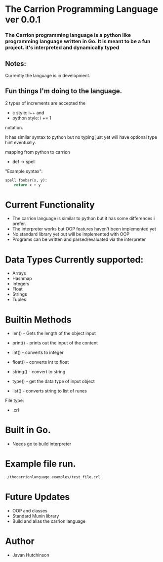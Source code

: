 # The Carrion Programming Language ver 0.0.1

### The Carrion programming language is a python like programming language written in Go. It is meant to be a fun project. it's interpreted and dynamically typed 


## Notes:
Currently the language is in development.

## Fun things I'm doing to the language.
2 types of increments are accepted the 
* c style: i++
and
* python style: i += 1

notation. 

It has similar syntax to python but no typing just yet will have optional type hint eventually.

mapping from python to carrion


* def -> spell


"Example syntax":
```python
spell foobar(x, y):
    return x + y
```

# Current Functionality
-  The carrion language is similar to python but it has some differences i prefer. 
- The interpreter works but OOP features haven't been implemented yet
- No standard library yet but will be implemented with OOP
- Programs can be written and parsed/evaluated via the interpreter 


# Data Types Currently supported:
 - Arrays
 - Hashmap
 - Integers
 - Float
 - Strings
 - Tuples

# Builtin Methods

- len() - Gets the length of the object input

- print() - prints out the input of the content

- int() - converts to integer

- float() - converts int to float

- string() - convert to string 

- type() - get the data type of input object

- list() - converts string to list of runes


File type:
- .crl

# Built in Go. 
* Needs go to build interpreter

# Example file run.
```bash
./thecarrionlanguage examples/test_file.crl
```

# Future Updates

- OOP and classes
- Standard Munin library
- Build and alias the carrion language

# Author
- Javan Hutchinson
